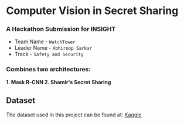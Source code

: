 # Computer Vision in Secret Sharing
### A Hackathon Submission for **INSIGHT**

- Team Name -  `WatchTower`
- Leader Name - `Abhiroop Sarkar`
- Track - `Safety and Security`

### Combines two architectures:
**1. Mask R-CNN
2. Shamir's Secret Sharing**

## Dataset
The dataset used in this project can be found at: [Kaggle](https://www.kaggle.com/datasets/andrewmvd/car-plate-detection)
